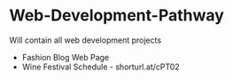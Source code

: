 # Web-Development-Pathway
Will contain all web development projects
- Fashion Blog Web Page
- Wine Festival Schedule - shorturl.at/cPT02
